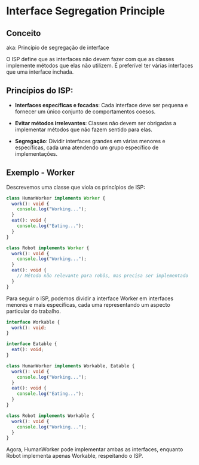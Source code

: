 # Interface Segregation Principle

## Conceito

aka: Princípio de segregação de interface

O ISP define que as interfaces não devem fazer com que as classes implemente métodos que elas não utilizem. É preferível ter várias interfaces que uma interface inchada.

## Princípios do ISP:

- **Interfaces específicas e focadas**: Cada interface deve ser pequena e fornecer um único conjunto de comportamentos coesos.

- **Evitar métodos irrelevantes**: Classes não devem ser obrigadas a implementar métodos que não fazem sentido para elas.

- **Segregação**: Dividir interfaces grandes em várias menores e específicas, cada uma atendendo um grupo específico de implementações.

## Exemplo - Worker

Descrevemos uma classe que viola os princípios de ISP:

```typescript
class HumanWorker implements Worker {
  work(): void {
    console.log("Working...");
  }
  eat(): void {
    console.log("Eating...");
  }
}

class Robot implements Worker {
  work(): void {
    console.log("Working...");
  }
  eat(): void {
    // Método não relevante para robôs, mas precisa ser implementado
  }
}
```

Para seguir o ISP, podemos dividir a interface Worker em interfaces menores e mais específicas, cada uma representando um aspecto particular do trabalho.

```typescript
interface Workable {
  work(): void;
}

interface Eatable {
  eat(): void;
}

class HumanWorker implements Workable, Eatable {
  work(): void {
    console.log("Working...");
  }
  eat(): void {
    console.log("Eating...");
  }
}

class Robot implements Workable {
  work(): void {
    console.log("Working...");
  }
}
```

Agora, HumanWorker pode implementar ambas as interfaces, enquanto Robot implementa apenas Workable, respeitando o ISP.